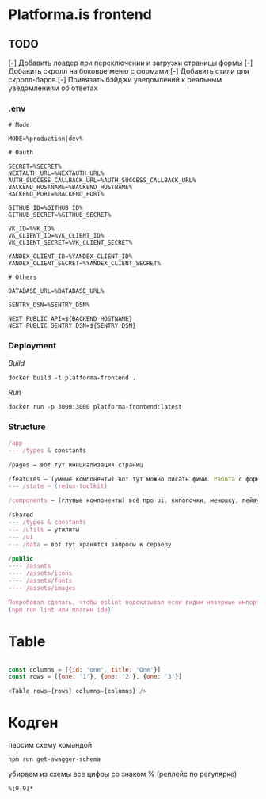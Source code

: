 # Platforma.is frontend

## TODO

[-] Добавить лоадер при переключении и загрузки страницы формы
[-] Добавить скролл на боковое меню с формами
[-] Добавить стили для скролл-баров
[-] Привязать бэйджи уведомлений к реальным уведомлениям об ответах

### .env

```
# Mode

MODE=%production|dev%

# Oauth

SECRET=%SECRET%
NEXTAUTH_URL=%NEXTAUTH_URL%
AUTH_SUCCESS_CALLBACK_URL=%AUTH_SUCCESS_CALLBACK_URL%
BACKEND_HOSTNAME=%BACKEND_HOSTNAME%
BACKEND_PORT=%BACKEND_PORT%

GITHUB_ID=%GITHUB_ID%
GITHUB_SECRET=%GITHUB_SECRET%

VK_ID=%VK_ID%
VK_CLIENT_ID=%VK_CLIENT_ID%
VK_CLIENT_SECRET=%VK_CLIENT_SECRET%

YANDEX_CLIENT_ID=%YANDEX_CLIENT_ID%
YANDEX_CLIENT_SECRET=%YANDEX_CLIENT_SECRET%

# Others

DATABASE_URL=%DATABASE_URL%

SENTRY_DSN=%SENTRY_DSN%

NEXT_PUBLIC_API=${BACKEND_HOSTNAME}
NEXT_PUBLIC_SENTRY_DSN=${SENTRY_DSN}
```

### Deployment

*Build*

```docker build -t platforma-frontend .```

*Run*

```docker run -p 3000:3000 platforma-frontend:latest```

### Structure

```javascript
/app
--- /types & constants

/pages — вот тут инициализация страниц

/features — (умные компоненты) вот тут можно писать фичи. Работа с формами, авторизацией и проч.
--- /state — (redux-toolkit)

/components — (глупые компоненты) всё про ui, кнпопочки, менюшку, лейауты и тд

/shared
--- /types & constants
--- /utils — утилиты
--- /ui
--- /data — вот тут хранятся запросы к серверу

/public
---- /assets
---- /assets/icons
---- /assets/fonts
---- /assets/images

Попробовал сделать, чтобы eslint подсказывал если видим неверные импорты
(npm run lint или плагин ide)
```

# Table

```js

const columns = [{id: 'one', title: 'One'}]
const rows = [{one: '1'}, {one: '2'}, {one: '3'}]

<Table rows={rows} columns={columns} />
```

# Кодген

парсим схему командой

```
npm run get-swagger-schema
```

убираем из схемы все цифры со знаком % (реплейс по регулярке)

```
%[0-9]*
```
